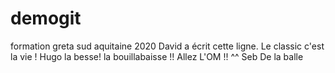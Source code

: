 # demogit
formation greta sud aquitaine 2020
David a écrit cette ligne.
Le classic c'est la vie ! Hugo
la besse! la bouillabaisse !! Allez L'OM !! ^^ Seb
De la balle
